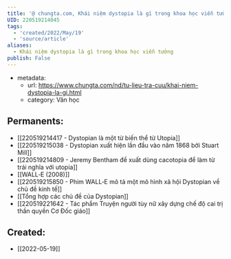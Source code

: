 ```yaml
---
title: '@ chungta.com, Khái niệm dystopia là gì trong khoa học viễn tưởng'
UID: 220519214045
tags:
  - 'created/2022/May/19'
  - 'source/article'
aliases:
  - Khái niệm dystopia là gì trong khoa học viễn tưởng
publish: False
---
```

- metadata:
	- url: https://www.chungta.com/nd/tu-lieu-tra-cuu/khai-niem-dystopia-la-gi.html
	- category: Văn học

## Permanents:
- [[220519214417 - Dystopian là một từ biến thể từ Utopia]]
- [[220519215038 - Dystopian xuất hiện lần đầu vào năm 1868 bởi Stuart Mill]]
- [[220519214809 - Jeremy Bentham đề xuất dùng cacotopia để làm từ trái nghĩa với utopia]]
- [[WALL‑E (2008)]]
- [[220519215850 - Phim WALL‑E mô tả một mô hình xã hội Dystopian về chủ đề kinh tế]]
- [[Tổng hợp các chủ đề của Dystopian]]
- [[220519221642 - Tác phẩm Truyện người tùy nữ xây dựng chế độ cai trị thần quyền Cơ Đốc giáo]]


## Created:
- [[2022-05-19]]

